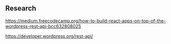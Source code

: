 


## Research

https://medium.freecodecamp.org/how-to-build-react-apps-on-top-of-the-wordpress-rest-api-bcc632808025

https://developer.wordpress.org/rest-api/
